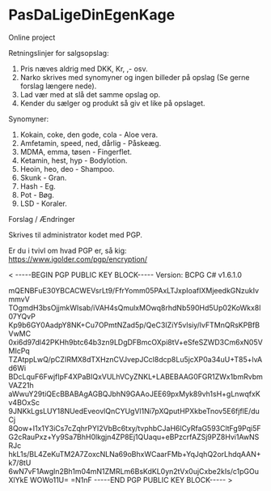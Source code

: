 # PasDaLigeDinEgenKage
Online project

Retningslinjer for salgsopslag:

 1. Pris næves aldrig med DKK, Kr, ,- osv.
 2. Narko skrives med synomyner og ingen billeder på opslag (Se gerne forslag længere nede).
 3. Lad vær med at slå det samme opslag op.
 4. Kender du sælger og produkt så giv et like på opslaget.
 
 
Synomyner:

 1. Kokain, coke, den gode, cola - Aloe vera.
 2. Amfetamin, speed, ned, dårlig - Påskeæg.
 3. MDMA, emma, tøsen - Fingerflet.
 4. Ketamin, hest, hyp - Bodylotion.
 5. Heoin, heo, deo - Shampoo.
 6. Skunk - Gran.
 7. Hash - Eg.
 8. Pot - Bøg.
 9. LSD - Koraler.
 
 
 Forslag / Ændringer
 
 Skrives til administrator kodet med PGP.
 
 Er du i tvivl om hvad PGP er, så kig:
 https://www.igolder.com/pgp/encryption/
 
 < -----BEGIN PGP PUBLIC KEY BLOCK-----
Version: BCPG C# v1.6.1.0

mQENBFuE30YBCACWEVsrLt9/FfrYomm05PAxLTJxpIoafIXMjeedkGNzukIvmmvV
TOgmdH3bsOjjmkWIsab/iVAH4sQmulxMOwq8rhdNb590Hd5Up02KoWkx8l07YQvP
Kp9b6GY0AadpY8NK+Cu7OPmtNZad5p/QeC3IZiY5vlsiy/lvFTMnQRsKPBfBVwMC
0xi6d97dl42PKHh9btc64b3zn9LDgDFBmcOXpi8tV+eSfeSZWD3Cm6xN05VMIcPq
TZAtppLwQ/pCZIRMX8dTXHznCVJvepJCcl8dcp8Lu5jcXP0a34uU+T85+lvAd6Wi
BDcLquF6FwjfIpF4XPaBIQxVULhVCyZNKL+LABEBAAG0FGR1ZWx1bmRvbmVAZ21h
aWwuY29tiQEcBBABAgAGBQJbhN9GAAoJEE69pxMyk89vh1sH+gLnwqfxKv4BOxSc
9JNKkLgsLUY18NUedEveovlQnCYUgVl1Ni7pXQputHPXkbeTnov5E6fjflE/duCj
8Qow+I1x1Y3iCs7cZqhrPYI2VbBc6txy/tvphbCJaH6lCyRfaG593CltFg9Pqi5F
G2cRauPxz+Yy9Sa7BhH0lkgjn4ZP8Ej1QUaqu+eBPzcrfAZSj9PZ8Hvi1AwNSRJc
hkL1s/BL4ZeKuTM2A7ZoxcNLNa69oBhxWCaarFMb+YqJqhQ2orLhdqAAN+k7/8tU
6wN7vF1Awgln2Bh1m04mN1ZMRLm6BsKdKL0yn2tVx0ujCxbe2kIs/c1pGOuXlYkE
WOWo11U=
=N1nF
-----END PGP PUBLIC KEY BLOCK----- >


 
 
 
 

 

